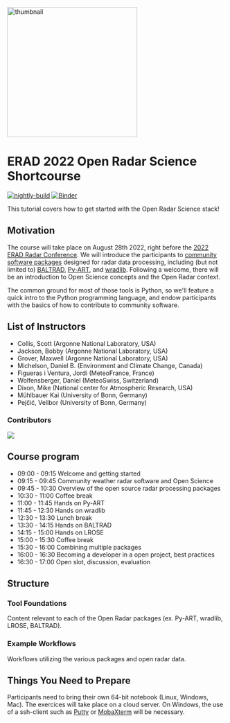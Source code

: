 <img src="https://upload.wikimedia.org/wikipedia/commons/thumb/5/52/Norman_Doppler_Radar_-_NOAA.jpg/640px-Norman_Doppler_Radar_-_NOAA.jpg" alt="thumbnail" width="300"/>

# ERAD 2022 Open Radar Science Shortcourse

[![nightly-build](https://github.com/openradar/erad2022/actions/workflows/nightly-build.yaml/badge.svg)](https://github.com/openradar/erad2022/actions/workflows/nightly-build.yaml)
[![Binder](https://binder-staging.2i2c.cloud/badge_logo.svg)](https://binder-staging.2i2c.cloud/v2/gh/openradar/erad2022/main?labpath=notebooks)

This tutorial covers how to get started with the Open Radar Science stack!

## Motivation

The course will take place on August 28th 2022, right before the [2022 ERAD Radar Conference](https://www.erad2022.ch/). We will introduce the participants to [community software packages](http://openradarscience.org) designed for radar data processing, including (but not limited to) [BALTRAD](https://github.com/baltrad), [Py-ART](http://arm-doe.github.io/pyart/), and [wradlib](https://wradlib.org). Following a welcome, there will be an introduction to Open Science concepts and the Open Radar context.

The common ground for most of those tools is Python, so we'll feature a quick intro to the Python programming language, and endow participants with the basics of how to contribute to community software. 

## List of Instructors
* Collis, Scott (Argonne National Laboratory, USA)
* Jackson, Bobby (Argonne National Laboratory, USA)
* Grover, Maxwell (Argonne National Laboratory, USA)
* Michelson, Daniel B. (Environment and Climate Change, Canada)
* Figueras i Ventura, Jordi (MeteoFrance, France)
* Wolfensberger, Daniel (MeteoSwiss, Switzerland)
* Dixon, Mike (National center for Atmospheric Research, USA)
* Mühlbauer Kai (University of Bonn, Germany)
* Pejčić, Velibor (University of Bonn, Germany)

### Contributors

<a href="https://github.com/openradar/erad2022/graphs/contributors">
  <img src="https://contrib.rocks/image?repo=openradar/erad2022" />
</a>

## Course program
* 09:00 - 09:15 Welcome and getting started
* 09:15 - 09:45 Community weather radar software and Open Science
* 09:45 - 10:30 Overview of the open source radar processing packages
* 10:30 - 11:00 Coffee break
* 11:00 - 11:45 Hands on Py-ART
* 11:45 - 12:30 Hands on wradlib
* 12:30 - 13:30 Lunch break
* 13:30 - 14:15 Hands on BALTRAD
* 14:15 - 15:00 Hands on LROSE
* 15:00 - 15:30 Coffee break
* 15:30 - 16:00 Combining multiple packages
* 16:00 - 16:30 Becoming a developer in a open project, best practices
* 16:30 - 17:00 Open slot, discussion, evaluation

## Structure

### Tool Foundations
Content relevant to each of the Open Radar packages (ex. Py-ART, wradlib, LROSE, BALTRAD).

### Example Workflows
Workflows utilizing the various packages and open radar data.

## Things You Need to Prepare
Participants need to bring their own 64-bit notebook (Linux, Windows, Mac).  The exercices will take place on a cloud server. On Windows, the use of a ssh-client such as [Putty](https://www.putty.org/) or [MobaXterm](https://mobaxterm.mobatek.net/) will be necessary. 
